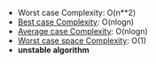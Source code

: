 - <in>Worst case Complexity</ins>: O(n**2)
- <ins>Best case Complexity</ins>: O(nlogn)
- <ins>Average case Complexity</ins>: O(nlogn)
- <ins>Worst case space Complexity</ins>: O(1)
- <b>unstable algorithm</b>
